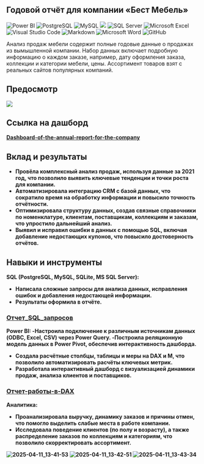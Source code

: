 ## Годовой отчёт для компании «Бест Мебель»


![Power BI](https://img.shields.io/badge/power_bi-F2C811?style=for-the-badge&logo=powerbi&logoColor=black)
![PostgreSQL](https://img.shields.io/badge/PostgreSQL-316192?style=for-the-badge&logo=postgresql&logoColor=white)
![MySQL](https://img.shields.io/badge/mysql-4479A1.svg?style=for-the-badge&logo=mysql&logoColor=white)
![](https://img.shields.io/badge/SQLite-07405E?style=for-the-badge&logo=sqlite&logoColor=white)
![SQL Server](https://img.shields.io/badge/Microsoft_SQL_Server-CC2927?style=for-the-badge&logo=microsoft-sql-server&logoColor=white)
![Microsoft Excel](https://img.shields.io/badge/Microsoft_Excel-217346?style=for-the-badge&logo=microsoft-excel&logoColor=white)
![Visual Studio Code](https://img.shields.io/badge/Visual%20Studio%20Code-0078d7.svg?style=for-the-badge&logo=visual-studio-code&logoColor=white)
![Markdown](https://img.shields.io/badge/markdown-%23000000.svg?style=for-the-badge&logo=markdown&logoColor=white)
![Microsoft Word](https://img.shields.io/badge/Microsoft_Word-2B579A?style=for-the-badge&logo=microsoft-word&logoColor=white)
![GitHub](https://img.shields.io/badge/github-%23121011.svg?style=for-the-badge&logo=github&logoColor=white)

Анализ продаж мебели содержит полные годовые данные о продажах из вымышленной компании. Набор данных включает подробную информацию о каждом заказе, например, дату оформления заказа, коллекции и категории мебели, цены. Ассортимент товаров взят с реальных сайтов популярных компаний.

## Предосмотр
![](https://github.com/Nadezhda2024/-/blob/main/%D0%BF%D1%80%D0%B5%D0%B4%D0%BE%D1%81%D0%BC%D0%BE%D1%82%D1%80-%D0%B3%D0%BE%D0%B4%D0%BE%D0%B2%D0%BE%D0%B9-%D0%BE%D1%82%D1%87%D0%B5%D1%82%20%D0%B3%D0%B8%D1%84%D0%BA%D0%B0.gif)
## Ссылка на дашборд
<b>[Dashboard-of-the-annual-report-for-the-company](https://app.powerbi.com/links/rQo8bNyIV2?ctid=b820ef4f-c5fc-4e01-b3e4-6d2ad14931c8&pbi_source=linkShare)

## Вклад и результаты

- Провёла комплексный анализ продаж, используя данные за 2021 год, что позволило выявить ключевые тенденции и точки роста для компании.
- Автоматизировала интеграцию CRM с базой данных, что сократило время на обработку информации и повысило точность отчётности.
- Оптимизировала структуру данных, создав связные справочники по номенклатуре, клиентам, поставщикам, коллекциям и заказам, что упростило дальнейший анализ.
- Выявил и исправил ошибки в данных с помощью SQL, включая добавление недостающих купонов, что повысило достоверность отчётов.

## Навыки и инструменты
 **SQL (PostgreSQL, MySQL, SQLite, MS SQL Server):**
 - Написала сложные запросы для анализа данных, исправления ошибок и добавления недостающей информации.
 - Результаты оформила в отчёте.
### [Отчет_SQL_запросов](https://github.com/Nadezhda2024/Dashboard-of-the-annual-report-for-the-company/blob/main/%D0%9E%D1%82%D1%87%D0%B5%D1%82-SQL-%D0%B7%D0%B0%D0%BF%D1%80%D0%BE%D1%81%D0%BE%D0%B2.pdf)
**Power BI:**
 -Настроила подключение к различным источникам данных (ODBC, Excel, CSV) через Power Query.
 -Построила реляционную модель данных в Power Pivot, обеспечив интерактивность дашборда.
- Создала расчётные столбцы, таблицы и меры на DAX и M, что позволило автоматизировать расчёты ключевых метрик.
- Разработала интерактивный дашборд с визуализацией динамики продаж, анализа клиентов и поставщиков.
### [Отчет-работы-в-DAX](https://github.com/Nadezhda2024/Dashboard-of-the-annual-report-for-the-company/blob/main/%D0%9E%D1%82%D1%87%D0%B5%D1%82-%D1%80%D0%B0%D0%B1%D0%BE%D1%82%D1%8B-%D0%B2-DAX.pdf)

**Аналитика:**
- Проанализировала выручку, динамику заказов и причины отмен, что помогло выделить слабые места в работе компании.
- Исследовала поведение клиентов (по полу и возрасту), а также распределение заказов по коллекциям и категориям, что позволило скорректировать ассортимент.


![2025-04-11_13-41-53](https://github.com/user-attachments/assets/a2d04e54-ba80-4d19-955f-7e331aa19c6b)
![2025-04-11_13-42-51](https://github.com/user-attachments/assets/2a012cc6-16d4-4c62-8eb6-83090f4b8416)
![2025-04-11_13-43-34](https://github.com/user-attachments/assets/c9fbb89a-a8d6-4eb7-8ba7-2a7eb0f19f8b)






